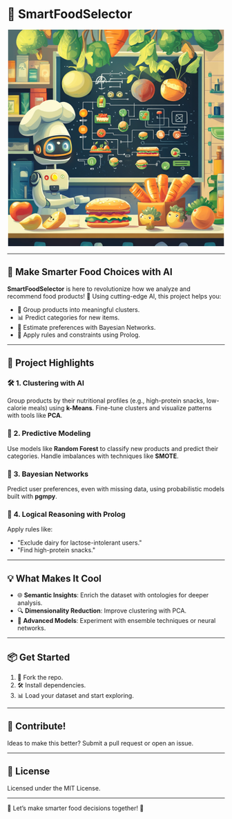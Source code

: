 # 🥗 **SmartFoodSelector**

<div align="center">
  <img src="https://github.com/byluca/SmartFoodSelector/blob/main/food.png" alt="Monkey Interpreter Logo" width="500" height="500">
</div>

---

## 🍴 **Make Smarter Food Choices with AI**  
**SmartFoodSelector** is here to revolutionize how we analyze and recommend food products! 🚀 Using cutting-edge AI, this project helps you:  
- 🤖 Group products into meaningful clusters.  
- 📊 Predict categories for new items.  
- 🧠 Estimate preferences with Bayesian Networks.  
- 🧩 Apply rules and constraints using Prolog.

---

## 🌟 **Project Highlights**

### 🛠️ **1. Clustering with AI**  
Group products by their nutritional profiles (e.g., high-protein snacks, low-calorie meals) using **k-Means**. Fine-tune clusters and visualize patterns with tools like **PCA**.

### 🧠 **2. Predictive Modeling**  
Use models like **Random Forest** to classify new products and predict their categories. Handle imbalances with techniques like **SMOTE**.

### 🔮 **3. Bayesian Networks**  
Predict user preferences, even with missing data, using probabilistic models built with **pgmpy**.

### 🧩 **4. Logical Reasoning with Prolog**  
Apply rules like:  
- "Exclude dairy for lactose-intolerant users."  
- "Find high-protein snacks."

---

## 💡 **What Makes It Cool**  
- 🌐 **Semantic Insights**: Enrich the dataset with ontologies for deeper analysis.  
- 🔍 **Dimensionality Reduction**: Improve clustering with PCA.  
- 🤖 **Advanced Models**: Experiment with ensemble techniques or neural networks.

---

## 📦 **Get Started**  
1. 🍴 Fork the repo.  
2. 🛠️ Install dependencies.  
3. 📊 Load your dataset and start exploring.  

---

## 🤝 **Contribute!**  
Ideas to make this better? Submit a pull request or open an issue.  

---

## 📜 **License**  
Licensed under the MIT License.  

---

🌟 Let’s make smarter food decisions together! 🌟
